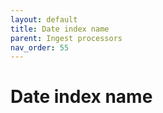 ```yaml
---
layout: default
title: Date index name
parent: Ingest processors
nav_order: 55
---
```


# Date index name

